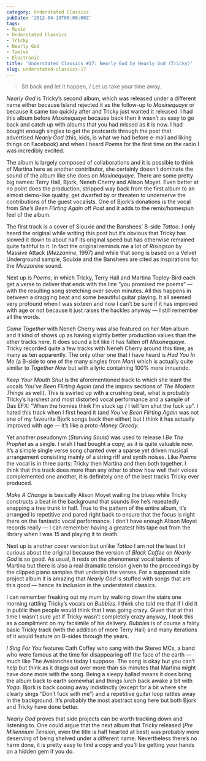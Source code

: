```yaml
---
category: Understated Classics
pubDate: '2012-04-19T00:00:00Z'
tags:
- Music
- Understated Classics
- Tricky
- Nearly God
- Twelve
- Electronic
title: 'Understated Classics #17: Nearly God by Nearly God (Tricky)'
slug: understated-classics-17
---
```

> Sit back and let it happen, / Let us take your time away.

_Nearly God_ is Tricky’s second album, which was released under a different name either because Island rejected it as the follow-up to _Maxinequaye_ or because it came too quickly after and Tricky just wanted it released. I had this album before _Maxinequaye_ because back then it wasn’t as easy to go back and catch up with albums that you had missed as it is now. I had bought enough singles to get the postcards through the post that advertised _Nearly God_ (this, kids, is what we had before e-mail and liking things on Facebook) and when I heard _Poems_ for the first time on the radio I was incredibly excited.

The album is largely composed of collaborations and it is possible to think of Martina here as another contributor, she certainly doesn’t dominate the sound of the album like she does on _Maxinequaye_. There are some pretty big names: Terry Hall, Bjork, Neneh Cherry and Alison Moyet. Even better at no point does the production, stripped way back from the first album to an almost demo-like quality, get dwarfed by or threaten to underserve the contributions of the guest vocalists. One of Bjork’s donations is the vocal from _She’s Been Flirting Again_ off _Post_ and it adds to the remix/homespun feel of the album.

The first track is a cover of Siouxie and the Banshees’ B-side _Tattoo_. I only heard the original while writing this post but it’s obvious that Tricky has slowed it down to about half its original speed but has otherwise remained quite faithful to it. In fact the original reminds me a lot of _Risingson_ by Massive Attack (_Mezzanine_, 1997) and while that song is based on a Velvet Underground sample, Souixie and the Banshees are cited as inspirations for the _Mezzanine_ sound.

Next up is _Poems_, in which Tricky, Terry Hall and Martina Topley-Bird each get a verse to deliver that ends with the line “you promised me poems” — with the resulting song stretching over seven minutes. All this happens in between a dragging beat and some beautiful guitar playing. It all seemed very profound when I was sixteen and now I can’t be sure if it has improved with age or not because it just raises the hackles anyway — I still remember all the words.

_Come Together_ with Neneh Cherry was also featured on her _Man_ album and it kind of shows up as having slightly better production values than the other tracks here. It does sound a bit like it has fallen off _Maxinequaye_. Tricky recorded quite a few tracks with Neneh Cherry around this time, as many as ten apparently. The only other one that I have heard is _Had You In Me_ (a B-side to one of the many singles from _Man_) which is actually quite similar to _Together Now_ but with a lyric containing 100% more innuendo.

_Keep Your Mouth Shut_ is the aforementioned track to which she leant the vocals _You’ve Been Flirting Again_ (and the improv sections of _The Modern Things_ as well). This is swirled up with a crushing beat, what is probably Tricky’s harshest and most distorted vocal performance and a sample of Das EFX: “When the homies think I’m stuck up / I tell ‘em shut the fuck up”. I hated this track when I first heard it (and _You’ve Been Flirting Again_ was not one of my favourite Bjork songs back then either) but I think it has actually improved with age — it’s like a proto-_Money Greedy_.

Yet another pseudonym (_Starving Souls_) was used to release _I Be The Prophet_ as a single. I wish I had bought a copy, as it is quite valuable now. It’s a simple single verse song chanted over a sparse yet driven musical arrangement consisting mainly of a string riff and synth noises. Like _Poems_ the vocal is in three parts: Tricky then Martina and then both together. I think that this track does more than any other to show how well their voices complemented one another, it is definitely one of the best tracks Tricky ever produced.

_Make A Change_ is basically Alison Moyet wailing the blues while Tricky constructs a beat in the background that sounds like he’s repeatedly snapping a tree trunk in half. True to the pattern of the entire album, it’s arranged is repetitive and pared right back to ensure that the focus is right there on the fantastic vocal performance. I don’t have enough Alison Moyet records really — I can remember having a greatest hits tape out from the library when I was 15 and playing it to death.

Next up is another cover version but unlike _Tattoo_ I am not the least bit curious about the original because the version of _Black Coffee_ on _Nearly God_ is so good. As usual, it rests on the phenomenal vocal talents of Martina but there is also a real dramatic tension given to the proceedings by the clipped piano samples that underpin the verses. For a supposed side project album it is amazing that _Nearly God_ is stuffed with songs that are this good — hence its inclusion in the understated classics.

I can remember freaking out my mum by walking down the stairs one morning rattling Tricky’s vocals on _Bubbles_. I think she told me that if I did it in public then people would think that I was going crazy. Given that at that time I wasn’t sure yet if Tricky wasn’t completely crazy anyway, I took this as a compliment on my facsimile of his delivery. _Bubbles_ is of course a fairly basic Tricky track (with the addition of more Terry Hall) and many iterations of it would feature on B-sides through the years.

_I Sing For You_ features Cath Coffey who sang with the Stereo MCs, a band who were famous at the time for disappearing off the face of the earth — much like The Avalanches today I suppose. The song is okay but you can’t help but think as it drags out over more than six minutes that Martina might have done more with the song. Being a sleepy ballad means it does bring the album back to earth somewhat and things lurch back awake a bit with _Yoga_. Bjork is back cooing away indistinctly (except for a bit where she clearly sings “Don’t fuck with me”) and a repetitive guitar loop rattles away in the background. It’s probably the most abstract song here but both Bjork and Tricky have done better.

_Nearly God_ proves that side projects can be worth tracking down and listening to. One could argue that the next album that Tricky released (_Pre Millennium Tension_, even the title is half hearted at best) was probably more deserving of being shelved under a different name. Nevertheless there’s no harm done, it is pretty easy to find a copy and you’ll be getting your hands on a hidden gem if you do.